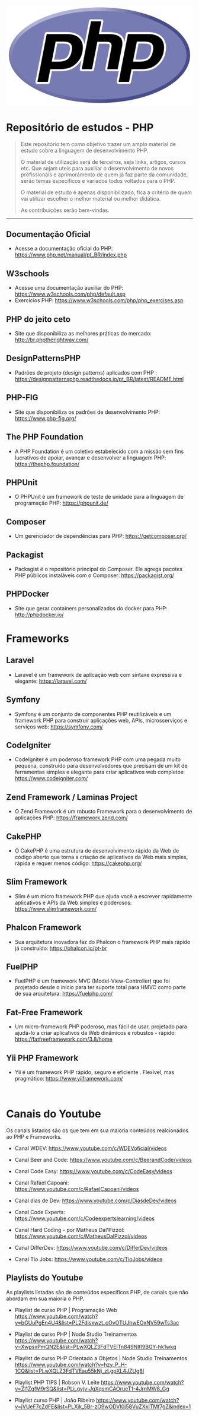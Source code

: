 <div align="center">

![logo php](new-php-logo.svg)

</div>


# Repositório de estudos - PHP

> Este repositório tem como objetivo trazer um amplo material de estudo sobre a linguagem de desenvolvimento PHP.
>
> O material de utilização será de terceiros, seja links, artigos, cursos etc. Que sejam uteis para auxiliar o desenvolvimento de novos profissionais e 
> aprimoramento de quem já faz parte da comunidade, serão temas específicos e variados todos voltados para o PHP.
>
> O material de estudo é apenas disponibilizado, fica a critério de quem vai utilizar escolher o melhor material ou melhor didática. 
>
> As contribuições serão bem-vindas.
<hr/>

## Documentação Oficial
- Acesse a documentação oficial do PHP: <https://www.php.net/manual/pt_BR/index.php>


## W3schools
- Acesse uma documentação auxiliar do PHP: <https://www.w3schools.com/php/default.asp>
- Exercícios PHP: <https://www.w3schools.com/php/php_exercises.asp>

    
## PHP do jeito ceto
- Site que disponibiliza as melhores práticas do mercado: <http://br.phptherightway.com/>


## DesignPatternsPHP
- Padrões de projeto (design patterns) aplicados com PHP : <https://designpatternsphp.readthedocs.io/pt_BR/latest/README.html>


## PHP-FIG
- Site que disponibiliza os padrôes de desenvolvimento PHP: <https://www.php-fig.org/>


## The PHP Foundation
- A PHP Foundation é um coletivo estabelecido com a missão sem fins lucrativos de apoiar, avançar e desenvolver a linguagem PHP: <https://thephp.foundation/>


## PHPUnit
- O PHPUnit é um framework de teste de unidade para a linguagem de programação PHP: <https://phpunit.de/>


## Composer
- Um gerenciador de dependências para PHP: <https://getcomposer.org/>


## Packagist
- Packagist é o repositório principal do Composer. Ele agrega pacotes PHP públicos instaláveis ​​com o Composer: <https://packagist.org/>


## PHPDocker
- Site que gerar containers personalizados do docker para PHP: <http://phpdocker.io/>


# Frameworks

## Laravel
- Laravel é um framework de aplicação web com sintaxe expressiva e elegante: <https://laravel.com/>


## Symfony
- Symfony é um conjunto de componentes PHP reutilizáveis ​​e um framework PHP para construir aplicações web, APIs, microsserviços e serviços web: <https://symfony.com/>


## CodeIgniter 
- CodeIgniter é um poderoso framework PHP com uma pegada muito pequena, construído para desenvolvedores que precisam de um kit de ferramentas simples e elegante para criar aplicativos web completos: <https://www.codeigniter.com/>


## Zend Framework / Laminas Project
- O Zend Framework é um robusto Framework para o desenvolvimento de aplicações PHP: <https://framework.zend.com/>


## CakePHP
- O CakePHP é uma estrutura de desenvolvimento rápido da Web de código aberto que torna a criação de aplicativos da Web mais simples, rápida e requer menos código: <https://cakephp.org/>


## Slim Framework
- Slim é um micro framework PHP que ajuda você a escrever rapidamente aplicativos e APIs da Web simples e poderosos: <https://www.slimframework.com/>


## Phalcon Framework
- Sua arquitetura inovadora faz do Phalcon o framework PHP mais rápido já construído: <https://phalcon.io/pt-br>


## FuelPHP
- FuelPHP é um framework MVC (Model-View-Controller) que foi projetado desde o início para ter suporte total para HMVC como parte de sua arquitetura: <https://fuelphp.com/>


## Fat-Free Framework
- Um micro-framework PHP poderoso, mas fácil de usar, projetado para ajudá-lo a criar aplicativos da Web dinâmicos e robustos - rápido: <https://fatfreeframework.com/3.8/home>


## Yii PHP Framework
- Yii é um framework PHP rápido, seguro e eficiente . Flexível, mas pragmático: <https://www.yiiframework.com/>


<br/>

# Canais do Youtube
Os canais listados são os que tem em sua maioria conteúdos realcionados ao PHP e Frameworks. 
- Canal WDEV: <https://www.youtube.com/c/WDEVoficial/videos>

- Canal Beer and Code: <https://www.youtube.com/c/BeerandCode/videos> 

- Canal Code Easy: <https://www.youtube.com/c/CodeEasy/videos>

- Canal Rafael Capoani: <https://www.youtube.com/c/RafaelCapoani/videos>

- Canal dias de Dev: <https://www.youtube.com/c/DiasdeDev/videos>

- Canal Code Experts: <https://www.youtube.com/c/Codeexpertslearning/videos>

- Canal Hard Coding - por Matheus Dal'Pizzol: <https://www.youtube.com/c/MatheusDalPizzol/videos>

- Canal DifferDev: <https://www.youtube.com/c/DifferDev/videos>

- Canal Tio Jobs: <https://www.youtube.com/c/TioJobs/videos>

## Playlists do Youtube
As playlists listadas são de conteúdos especificos PHP, de canais que não abordam em sua maioria o PHP.

- Playlist de curso PHP | Programação Web <https://www.youtube.com/watch?v=bGUuPgEn4U4&list=PL2Fdisxwzt_cOvOTUJhwEOxNV59wTs3ac>

- Playlist de curso PHP | Node Studio Treinamentos <https://www.youtube.com/watch?v=XwpsxPmQN2E&list=PLwXQLZ3FdTVEITn849NlfI9BGY-hk1wkq>

- Playlist de curso PHP Orientado a Objetos | Node Studio Treinamentos <https://www.youtube.com/watch?v=hzy_P_H-1CQ&list=PLwXQLZ3FdTVEau55kNj_zLgpXL4JZUg8I>

- Playlist PHP TIPS | Robson V. Leite <https://www.youtube.com/watch?v=Zl1ZgfM9rSQ&list=PLi_gvjv-JgXqsmCAOrueT1-4JrnMW8_Gg>

- Playlist curso PHP | João Ribeiro <https://www.youtube.com/watch?v=jVUeF7cZdFE&list=PLXik_5Br-zO9wODVI0j58VuZXkITMf7gZ&index=1>